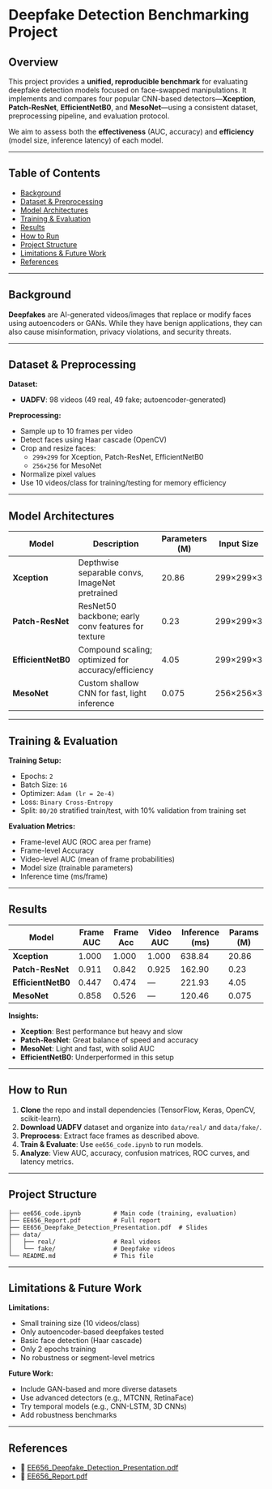 # Deepfake Detection Benchmarking Project

## Overview

This project provides a **unified, reproducible benchmark** for evaluating deepfake detection models focused on face-swapped manipulations. It implements and compares four popular CNN-based detectors—**Xception**, **Patch-ResNet**, **EfficientNetB0**, and **MesoNet**—using a consistent dataset, preprocessing pipeline, and evaluation protocol.

We aim to assess both the **effectiveness** (AUC, accuracy) and **efficiency** (model size, inference latency) of each model.

---

## Table of Contents

- [Background](#background)  
- [Dataset & Preprocessing](#dataset--preprocessing)  
- [Model Architectures](#model-architectures)  
- [Training & Evaluation](#training--evaluation)  
- [Results](#results)  
- [How to Run](#how-to-run)  
- [Project Structure](#project-structure)  
- [Limitations & Future Work](#limitations--future-work)  
- [References](#references)  

---

## Background

**Deepfakes** are AI-generated videos/images that replace or modify faces using autoencoders or GANs. While they have benign applications, they can also cause misinformation, privacy violations, and security threats.

---

## Dataset & Preprocessing

**Dataset:**
- **UADFV**: 98 videos (49 real, 49 fake; autoencoder-generated)

**Preprocessing:**
- Sample up to 10 frames per video  
- Detect faces using Haar cascade (OpenCV)  
- Crop and resize faces:  
  - `299×299` for Xception, Patch-ResNet, EfficientNetB0  
  - `256×256` for MesoNet  
- Normalize pixel values  
- Use 10 videos/class for training/testing for memory efficiency  

---

## Model Architectures

| Model         | Description                                            | Parameters (M) | Input Size     |
|---------------|--------------------------------------------------------|----------------|----------------|
| **Xception**      | Depthwise separable convs, ImageNet pretrained         | 20.86          | 299×299×3       |
| **Patch-ResNet**  | ResNet50 backbone; early conv features for texture     | 0.23           | 299×299×3       |
| **EfficientNetB0**| Compound scaling; optimized for accuracy/efficiency    | 4.05           | 299×299×3       |
| **MesoNet**       | Custom shallow CNN for fast, light inference           | 0.075          | 256×256×3       |

---

## Training & Evaluation

**Training Setup:**
- Epochs: `2`
- Batch Size: `16`
- Optimizer: `Adam (lr = 2e-4)`
- Loss: `Binary Cross-Entropy`
- Split: `80/20` stratified train/test, with 10% validation from training set

**Evaluation Metrics:**
- Frame-level AUC (ROC area per frame)
- Frame-level Accuracy
- Video-level AUC (mean of frame probabilities)
- Model size (trainable parameters)
- Inference time (ms/frame)

---

## Results

| Model         | Frame AUC | Frame Acc | Video AUC | Inference (ms) | Params (M) |
|---------------|-----------|-----------|-----------|----------------|------------|
| **Xception**      | 1.000     | 1.000     | 1.000     | 638.84         | 20.86      |
| **Patch-ResNet**  | 0.911     | 0.842     | 0.925     | 162.90         | 0.23       |
| **EfficientNetB0**| 0.447     | 0.474     | —         | 221.93         | 4.05       |
| **MesoNet**       | 0.858     | 0.526     | —         | 120.46         | 0.075      |

**Insights:**
- **Xception**: Best performance but heavy and slow
- **Patch-ResNet**: Great balance of speed and accuracy
- **MesoNet**: Light and fast, with solid AUC
- **EfficientNetB0**: Underperformed in this setup

---

## How to Run

1. **Clone** the repo and install dependencies (TensorFlow, Keras, OpenCV, scikit-learn).
2. **Download UADFV** dataset and organize into `data/real/` and `data/fake/`.
3. **Preprocess**: Extract face frames as described above.
4. **Train & Evaluate**: Use `ee656_code.ipynb` to run models.
5. **Analyze**: View AUC, accuracy, confusion matrices, ROC curves, and latency metrics.

---

## Project Structure

```
├── ee656_code.ipynb         # Main code (training, evaluation)  
├── EE656_Report.pdf         # Full report  
├── EE656_Deepfake_Detection_Presentation.pdf  # Slides  
├── data/  
│   ├── real/                # Real videos  
│   └── fake/                # Deepfake videos  
└── README.md                # This file
```



---

## Limitations & Future Work

**Limitations:**
- Small training size (10 videos/class)
- Only autoencoder-based deepfakes tested
- Basic face detection (Haar cascade)
- Only 2 epochs training
- No robustness or segment-level metrics

**Future Work:**
- Include GAN-based and more diverse datasets
- Use advanced detectors (e.g., MTCNN, RetinaFace)
- Try temporal models (e.g., CNN-LSTM, 3D CNNs)
- Add robustness benchmarks

---

## References

- 📄 [EE656_Deepfake_Detection_Presentation.pdf](./EE656_Deepfake_Detection_Presentation.pdf)
- 📘 [EE656_Report.pdf](./EE656_Report.pdf)
